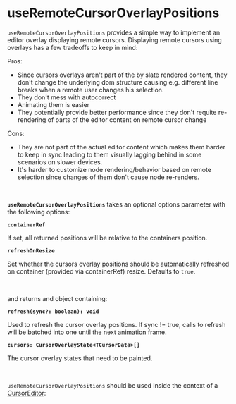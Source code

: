 # useRemoteCursorOverlayPositions

`useRemoteCursorOverlayPositions` provides a simple way to implement an editor overlay displaying remote cursors. Displaying remote cursors using overlays has a few tradeoffs to keep in mind:

Pros:

- Since cursors overlays aren't part of the by slate rendered content, they don't change the underlying dom structure causing e.g. different line breaks when a remote user changes his selection.
- They don't mess with autocorrect
- Animating them is easier
- They potentially provide better performance since they don't requite re-rendering of parts of the editor content on remote cursor change

Cons:

- They are not part of the actual editor content which makes them harder to keep in sync leading to them visually lagging behind in some scenarios on slower devices.
- It's harder to customize node rendering/behavior based on remote selection since changes of them don't cause node re-renders.

<br/>

**`useRemoteCursorOverlayPositions`** takes an optional options parameter with the following options:

**`containerRef`**

If set, all returned positions will be relative to the containers position.

**`refreshOnResize`**

Set whether the cursors overlay positions should be automatically refreshed on container (provided via containerRef) resize. Defaults to `true`.

<br/>

and returns and object containing:

**`refresh(sync?: boolean): void`**

Used to refresh the cursor overlay positions. If sync != true, calls to refresh will be batched into one until the next animation frame.

**`cursors: CursorOverlayState<TCursorData>[]`**

The cursor overlay states that need to be painted.

<br/>

`useRemoteCursorOverlayPositions` should be used inside the context of a [CursorEditor](../slate-yjs-core/cursor-plugin.md):
